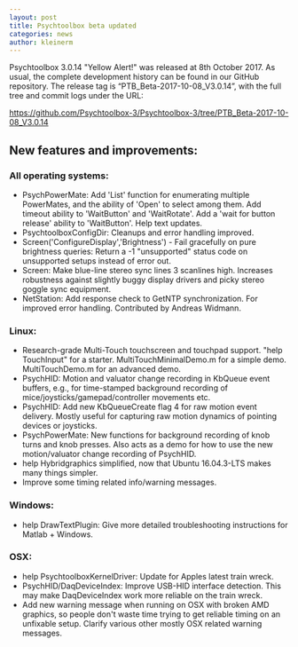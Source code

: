 ```yaml
---
layout: post
title: Psychtoolbox beta updated
categories: news
author: kleinerm
---
```


Psychtoolbox 3.0.14 "Yellow Alert!" was released at 8th October 2017.
As usual, the complete development history can be found in our GitHub repository.
The release tag is “PTB_Beta-2017-10-08_V3.0.14”, with the full tree and commit logs under the URL:

<https://github.com/Psychtoolbox-3/Psychtoolbox-3/tree/PTB_Beta-2017-10-08_V3.0.14>

## New features and improvements:

### All operating systems:

* PsychPowerMate: Add 'List' function for enumerating multiple PowerMates, and the ability of 'Open' to select among them. Add timeout ability to 'WaitButton' and 'WaitRotate'. Add a 'wait for button release' ability to 'WaitButton'. Help text updates.
* PsychtoolboxConfigDir: Cleanups and error handling improved.
* Screen('ConfigureDisplay','Brightness') - Fail gracefully on pure brightness queries: Return a -1 "unsupported" status code on unsupported setups instead of error out.
* Screen: Make blue-line stereo sync lines 3 scanlines high. Increases robustness against slightly buggy display drivers and picky stereo goggle sync equipment.
* NetStation: Add response check to GetNTP synchronization. For improved error handling. Contributed by Andreas Widmann.

### Linux:

* Research-grade Multi-Touch touchscreen and touchpad support. "help TouchInput" for a starter. MultiTouchMinimalDemo.m for a simple demo. MultiTouchDemo.m for an advanced demo.
* PsychHID: Motion and valuator change recording in KbQueue event buffers, e.g., for time-stamped background recording of mice/joysticks/gamepad/controller movements etc.
* PsychHID: Add new KbQueueCreate flag 4 for raw motion event delivery. Mostly useful for capturing raw motion dynamics of pointing devices or joysticks.
* PsychPowerMate: New functions for background recording of knob turns and knob presses. Also acts as a demo for how to use the new motion/valuator change recording of PsychHID.
* help Hybridgraphics simplified, now that Ubuntu 16.04.3-LTS makes many things simpler.
* Improve some timing related info/warning messages.

### Windows:

* help DrawTextPlugin: Give more detailed troubleshooting instructions for Matlab + Windows.

### OSX:

* help PsychtoolboxKernelDriver: Update for Apples latest train wreck.
* PsychHID/DaqDeviceIndex: Improve USB-HID interface detection. This may make DaqDeviceIndex work more reliable on the train wreck.
* Add new warning message when running on OSX with broken AMD graphics, so people don't waste time trying to get reliable timing on an unfixable setup. Clarify various other mostly OSX related warning messages.
